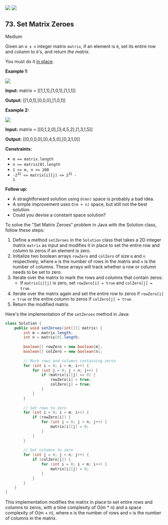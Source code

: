 [![](https://img.shields.io/github/stars/LeetCode-Top-Interview-150/LeetCode-Top-Interview-150?label=Stars&style=flat-square)](https://github.com/LeetCode-Top-Interview-150/LeetCode-Top-Interview-150)
[![](https://img.shields.io/github/forks/LeetCode-Top-Interview-150/LeetCode-Top-Interview-150?label=Fork%20me%20on%20GitHub%20&style=flat-square)](https://github.com/LeetCode-Top-Interview-150/LeetCode-Top-Interview-150/fork)

## 73\. Set Matrix Zeroes

Medium

Given an `m x n` integer matrix `matrix`, if an element is `0`, set its entire row and column to `0`'s, and return _the matrix_.

You must do it [in place](https://en.wikipedia.org/wiki/In-place_algorithm).

**Example 1:**

![](https://assets.leetcode.com/uploads/2020/08/17/mat1.jpg)

**Input:** matrix = \[\[1,1,1],[1,0,1],[1,1,1]]

**Output:** [[1,0,1],[0,0,0],[1,0,1]] 

**Example 2:**

![](https://assets.leetcode.com/uploads/2020/08/17/mat2.jpg)

**Input:** matrix = \[\[0,1,2,0],[3,4,5,2],[1,3,1,5]]

**Output:** [[0,0,0,0],[0,4,5,0],[0,3,1,0]] 

**Constraints:**

*   `m == matrix.length`
*   `n == matrix[0].length`
*   `1 <= m, n <= 200`
*   <code>-2<sup>31</sup> <= matrix[i][j] <= 2<sup>31</sup> - 1</code>

**Follow up:**

*   A straightforward solution using `O(mn)` space is probably a bad idea.
*   A simple improvement uses `O(m + n)` space, but still not the best solution.
*   Could you devise a constant space solution?

To solve the "Set Matrix Zeroes" problem in Java with the Solution class, follow these steps:

1. Define a method `setZeroes` in the `Solution` class that takes a 2D integer matrix `matrix` as input and modifies it in place to set the entire row and column to zeros if an element is zero.
2. Initialize two boolean arrays `rowZero` and `colZero` of size `m` and `n` respectively, where `m` is the number of rows in the matrix and `n` is the number of columns. These arrays will track whether a row or column needs to be set to zero.
3. Iterate over the matrix to mark the rows and columns that contain zeros:
   - If `matrix[i][j]` is zero, set `rowZero[i] = true` and `colZero[j] = true`.
4. Iterate over the matrix again and set the entire row to zeros if `rowZero[i] = true` or the entire column to zeros if `colZero[j] = true`.
5. Return the modified matrix.

Here's the implementation of the `setZeroes` method in Java:

```java
class Solution {
    public void setZeroes(int[][] matrix) {
        int m = matrix.length;
        int n = matrix[0].length;
        
        boolean[] rowZero = new boolean[m];
        boolean[] colZero = new boolean[n];
        
        // Mark rows and columns containing zeros
        for (int i = 0; i < m; i++) {
            for (int j = 0; j < n; j++) {
                if (matrix[i][j] == 0) {
                    rowZero[i] = true;
                    colZero[j] = true;
                }
            }
        }
        
        // Set rows to zero
        for (int i = 0; i < m; i++) {
            if (rowZero[i]) {
                for (int j = 0; j < n; j++) {
                    matrix[i][j] = 0;
                }
            }
        }
        
        // Set columns to zero
        for (int j = 0; j < n; j++) {
            if (colZero[j]) {
                for (int i = 0; i < m; i++) {
                    matrix[i][j] = 0;
                }
            }
        }
    }
}
```

This implementation modifies the matrix in place to set entire rows and columns to zeros, with a time complexity of O(m * n) and a space complexity of O(m + n), where `m` is the number of rows and `n` is the number of columns in the matrix.